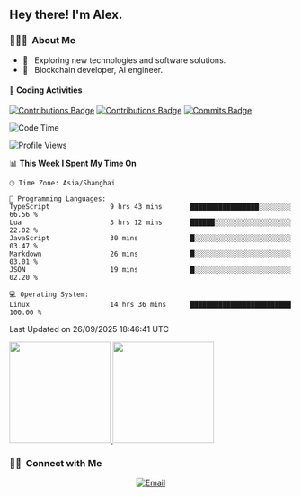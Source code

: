 

<h2> Hey there! I'm Alex.</h2>

<h3> 👨🏻‍💻 &nbsp;About Me </h3>

- 🤔 &nbsp; Exploring new technologies and software solutions.
- 🌱 &nbsp; Blockchain developer, AI engineer.




#### 🔨 Coding Activities

[![Contributions Badge](https://badges.strrl.dev/contributions/all/Alex-wuhu?style=flat-square)](https://github.com/Alex-wuhu)
[![Contributions Badge](https://badges.strrl.dev/contributions/weekly/Alex-wuhu?style=flat-square)](https://github.com/Alex-wuhu)
[![Commits Badge](https://badges.strrl.dev/commits/weekly/Alex-wuhu?style=flat-square)](https://github.com/Alex-wuhu)



<!--START_SECTION:waka-->
![Code Time](http://img.shields.io/badge/Code%20Time-147%20hrs%2035%20mins-blue)

![Profile Views](http://img.shields.io/badge/Profile%20Views-112-blue)

📊 **This Week I Spent My Time On** 

```text
🕑︎ Time Zone: Asia/Shanghai

💬 Programming Languages: 
TypeScript               9 hrs 43 mins       █████████████████░░░░░░░░   66.56 % 
Lua                      3 hrs 12 mins       ██████░░░░░░░░░░░░░░░░░░░   22.02 % 
JavaScript               30 mins             █░░░░░░░░░░░░░░░░░░░░░░░░   03.47 % 
Markdown                 26 mins             █░░░░░░░░░░░░░░░░░░░░░░░░   03.01 % 
JSON                     19 mins             █░░░░░░░░░░░░░░░░░░░░░░░░   02.20 % 

💻 Operating System: 
Linux                    14 hrs 36 mins      █████████████████████████   100.00 % 
```


 Last Updated on 26/09/2025 18:46:41 UTC
<!--END_SECTION:waka-->
<a href="https://github.com/Alex-wuhu">
  <img height="180em" src="https://github-readme-stats.vercel.app/api?username=Alex-wuhu&theme=buefy&show_icons=true" />
  <img height="180em" src="https://github-readme-stats.vercel.app/api/top-langs/?username=Alex-wuhu&theme=buefy&layout=compact" />
</a>


<h3> 🤝🏻 &nbsp;Connect with Me </h3>

<p align="center">
<a href="yanglongwei06@gmail.com"><img alt="Email" src="https://img.shields.io/badge/Email-yanglongwei06@gmail.com-blue?style=flat-square&logo=gmail"></a>
</p>
